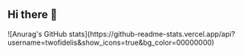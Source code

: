 ## Hi there 👋

<!--
**twofidelis/twofidelis** is a ✨ _special_ ✨ repository because its `README.md` (this file) appears on your GitHub profile.

Here are some ideas to get you started:

- 🔭 I’m currently working on ...
- 🌱 I’m currently learning ...
- 👯 I’m looking to collaborate on ...
- 🤔 I’m looking for help with ...
- 💬 Ask me about ...
- 📫 How to reach me: ...
- 😄 Pronouns: ...
- ⚡ Fun fact: ...
-->
<div>
![Anurag's GitHub stats](https://github-readme-stats.vercel.app/api?username=twofidelis&show_icons=true&bg_color=00000000)
</div>
